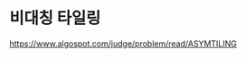 비대칭 타일링
====================================

https://www.algospot.com/judge/problem/read/ASYMTILING
